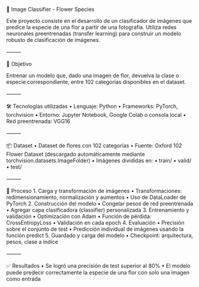 🌸 Image Classifier - Flower Species

Este proyecto consiste en el desarrollo de un clasificador de imágenes que predice la especie de una flor a partir de una fotografía. Utiliza redes neuronales preentrenadas (transfer learning) para construir un modelo robusto de clasificación de imágenes.

⸻

🎯 Objetivo

Entrenar un modelo que, dado una imagen de flor, devuelva la clase o especie correspondiente, entre 102 categorías disponibles en el dataset.

⸻

🛠️ Tecnologías utilizadas
	•	Lenguaje: Python
	•	Frameworks: PyTorch, torchvision
	•	Entorno: Jupyter Notebook, Google Colab o consola local
	•	Red preentrenada: VGG16 

⸻

📦 Dataset
	•	Dataset de flores con 102 categorías
	•	Fuente: Oxford 102 Flower Dataset (descargado automáticamente mediante torchvision.datasets.ImageFolder)
	•	Imágenes divididas en:
	•	train/
	•	valid/
	•	test/

⸻

📌 Proceso
	1.	Carga y transformación de imágenes
	•	Transformaciones: redimensionamiento, normalización y aumentos
	•	Uso de DataLoader de PyTorch
	2.	Construcción del modelo
	•	Congelar pesos de red preentrenada
	•	Agregar capa clasificadora (classifier) personalizada
	3.	Entrenamiento y validación
	•	Optimización con Adam
	•	Función de pérdida: CrossEntropyLoss
	•	Validación en cada epoch
	4.	Evaluación
	•	Precisión sobre el conjunto de test
	•	Predicción individual de imágenes usando la función predict
	5.	Guardado y carga del modelo
	•	Checkpoint: arquitectura, pesos, clase a índice

⸻

✅ Resultados
	•	Se logró una precisión de test superior al 80%
	•	El modelo puede predecir correctamente la especie de una flor con solo una imagen como entrada
